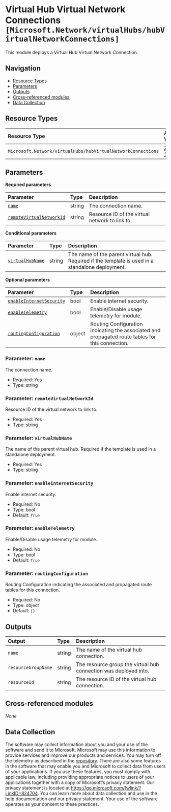 # Virtual Hub Virtual Network Connections `[Microsoft.Network/virtualHubs/hubVirtualNetworkConnections]`

This module deploys a Virtual Hub Virtual Network Connection.

## Navigation

- [Resource Types](#Resource-Types)
- [Parameters](#Parameters)
- [Outputs](#Outputs)
- [Cross-referenced modules](#Cross-referenced-modules)
- [Data Collection](#Data-Collection)

## Resource Types

| Resource Type | API Version |
| :-- | :-- |
| `Microsoft.Network/virtualHubs/hubVirtualNetworkConnections` | [2022-11-01](https://learn.microsoft.com/en-us/azure/templates/Microsoft.Network/2022-11-01/virtualHubs/hubVirtualNetworkConnections) |

## Parameters

**Required parameters**

| Parameter | Type | Description |
| :-- | :-- | :-- |
| [`name`](#parameter-name) | string | The connection name. |
| [`remoteVirtualNetworkId`](#parameter-remotevirtualnetworkid) | string | Resource ID of the virtual network to link to. |

**Conditional parameters**

| Parameter | Type | Description |
| :-- | :-- | :-- |
| [`virtualHubName`](#parameter-virtualhubname) | string | The name of the parent virtual hub. Required if the template is used in a standalone deployment. |

**Optional parameters**

| Parameter | Type | Description |
| :-- | :-- | :-- |
| [`enableInternetSecurity`](#parameter-enableinternetsecurity) | bool | Enable internet security. |
| [`enableTelemetry`](#parameter-enabletelemetry) | bool | Enable/Disable usage telemetry for module. |
| [`routingConfiguration`](#parameter-routingconfiguration) | object | Routing Configuration indicating the associated and propagated route tables for this connection. |

### Parameter: `name`

The connection name.

- Required: Yes
- Type: string

### Parameter: `remoteVirtualNetworkId`

Resource ID of the virtual network to link to.

- Required: Yes
- Type: string

### Parameter: `virtualHubName`

The name of the parent virtual hub. Required if the template is used in a standalone deployment.

- Required: Yes
- Type: string

### Parameter: `enableInternetSecurity`

Enable internet security.

- Required: No
- Type: bool
- Default: `True`

### Parameter: `enableTelemetry`

Enable/Disable usage telemetry for module.

- Required: No
- Type: bool
- Default: `True`

### Parameter: `routingConfiguration`

Routing Configuration indicating the associated and propagated route tables for this connection.

- Required: No
- Type: object
- Default: `{}`


## Outputs

| Output | Type | Description |
| :-- | :-- | :-- |
| `name` | string | The name of the virtual hub connection. |
| `resourceGroupName` | string | The resource group the virtual hub connection was deployed into. |
| `resourceId` | string | The resource ID of the virtual hub connection. |

## Cross-referenced modules

_None_

## Data Collection

The software may collect information about you and your use of the software and send it to Microsoft. Microsoft may use this information to provide services and improve our products and services. You may turn off the telemetry as described in the [repository](https://aka.ms/avm/telemetry). There are also some features in the software that may enable you and Microsoft to collect data from users of your applications. If you use these features, you must comply with applicable law, including providing appropriate notices to users of your applications together with a copy of Microsoft’s privacy statement. Our privacy statement is located at <https://go.microsoft.com/fwlink/?LinkID=824704>. You can learn more about data collection and use in the help documentation and our privacy statement. Your use of the software operates as your consent to these practices.

